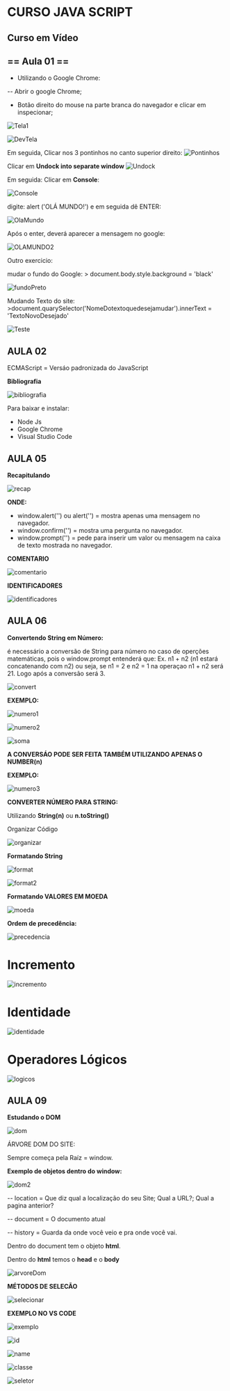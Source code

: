# **CURSO JAVA SCRIPT**
## Curso em Vídeo
## == Aula 01 ==

- Utilizando o Google Chrome:

-- Abrir o google Chrome;
- Botão direito do mouse na parte branca do navegador e clicar em inspecionar;

![Tela1](Imagens/Tela1.png)

![DevTela](Imagens/DevTela.png)

Em seguida, Clicar nos 3 pontinhos no canto superior direito:
![Pontinhos](Imagens/Pontinhos.png)

Clicar em **Undock into separate window**
![Undock](Imagens/Undock.png)

Em seguida: Clicar em **Console**:

![Console](Imagens/Console.png)

digite: alert ('OLÁ MUNDO!') e em seguida dê ENTER:

![OlaMundo](Imagens/OlaMundo.png)

Após o enter, deverá aparecer a mensagem no google:

![OLAMUNDO2](Imagens/OLAMUNDO2.png)

Outro exercicio:

mudar o fundo do Google: > document.body.style.background = 'black'

![fundoPreto](Imagens/fundoPreto.png)

Mudando Texto do site: >document.quarySelector('NomeDotextoquedesejamudar').innerText = 'TextoNovoDesejado'

![Teste](Imagens/Teste.png)

## AULA 02

ECMAScript = Versáo padronizada do JavaScript

**Bibliografia**

![bibliografia](Imagens/bibliografia.png)

Para baixar e instalar:

- Node Js
- Google Chrome
- Visual Studio Code

## AULA 05
**Recapitulando**

![recap](Imagens/recap.png)

**ONDE:**
- window.alert('') ou alert('') = mostra apenas uma mensagem no navegador.
- window.confirm('') = mostra uma pergunta no navegador.
- window.prompt('') = pede para inserir um valor ou mensagem na caixa de texto mostrada no navegador.

**COMENTARIO**

![comentario](Imagens/comentario.png)

**IDENTIFICADORES**

![identificadores](Imagens/identificadores.png)

## AULA 06 ##

**Convertendo String em Número:**

é necessário a conversão de String para número no caso de operções matemáticas, pois o window.prompt entenderá que: Ex. n1 + n2 (n1 estará concatenando com n2) ou seja, se n1 = 2 e n2 = 1 na operaçao n1 + n2 será 21. Logo após a conversão será 3.

![convert](Imagens/convert.png)

**EXEMPLO:**

![numero1](Imagens/numero1.png)

![numero2](Imagens/numero2.png)

![soma](Imagens/soma.png)

**A CONVERSÁO PODE SER FEITA TAMBÉM UTILIZANDO APENAS O NUMBER(n)**

**EXEMPLO:**

![numero3](Imagens/numero3.png)

**CONVERTER NÚMERO PARA STRING:**

Utilizando **String(n)** ou **n.toString()**

Organizar Código

![organizar](Imagens/organizar.png)

**Formatando String**

![format](Imagens/format.png)

![format2](Imagens/format2.png)

**Formatando VALORES EM MOEDA**

![moeda](Imagens/moeda.png)

**Ordem de precedência:**

![precedencia](Imagens/precedencia.png)

# **Incremento**

![incremento](Imagens/incremento.png)

# **Identidade**

![identidade](Imagens/identidade.png)

# **Operadores Lógicos**

![logicos](Imagens/logicos.png)

## AULA 09

**Estudando o DOM**

![dom](Imagens/dom.png)

ÁRVORE DOM DO SITE:

Sempre começa pela Raíz = window.

**Exemplo de objetos dentro do window:**

![dom2](Imagens/dom2.png)

-- location = Que diz qual a localização do seu Site; Qual a URL?; Qual a pagina anterior?

-- document = O documento atual

-- history = Guarda da onde você veio e pra onde você vai.

Dentro do document tem o objeto **html**.

Dentro do **html** temos o **head** e o **body**

![arvoreDom](Imagens/arvoreDom.png)

**MÉTODOS DE SELECÃO**

![selecionar](Imagens/selecionar.png)

**EXEMPLO NO VS CODE**

![exemplo](Imagens/exemplo.png)

![id](Imagens/id.png)

![name](Imagens/name.png)

![classe](Imagens/classe.png)

![seletor](Imagens/seletor.png)
